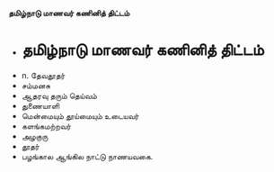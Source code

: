 **தமிழ்நாடு மாணவர் கணினித் திட்டம்**
- # தமிழ்நாடு மாணவர் கணினித் திட்டம்
- n. தேவதூதர்
- சம்மனசு
- ஆதரவு தரும் தெய்வம்
- துணையாளி
- மென்மையும் தூய்மையும் உடையவர்
- களங்கமற்றவர்
- அழகுரு
- தூதர்
- பழங்கால ஆங்கில நாட்டு நாணயவகை.

